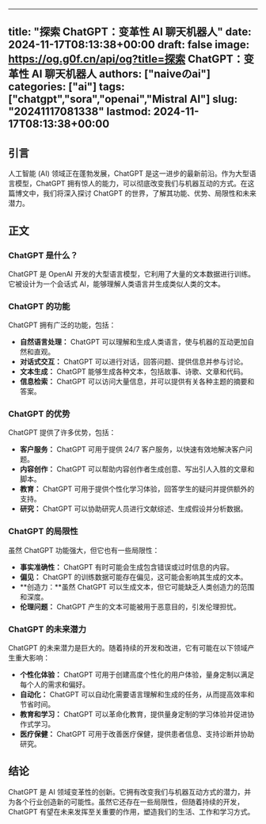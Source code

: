 
---
title: "探索 ChatGPT：变革性 AI 聊天机器人"
date: 2024-11-17T08:13:38+00:00
draft: false
image: https://og.g0f.cn/api/og?title=探索 ChatGPT：变革性 AI 聊天机器人
authors: ["naiveのai"]
categories: ["ai"]
tags: ["chatgpt","sora","openai","Mistral AI"]
slug: "20241117081338"
lastmod: 2024-11-17T08:13:38+00:00
---
## 引言

人工智能 (AI) 领域正在蓬勃发展，ChatGPT 是这一进步的最新前沿。作为大型语言模型，ChatGPT 拥有惊人的能力，可以彻底改变我们与机器互动的方式。在这篇博文中，我们将深入探讨 ChatGPT 的世界，了解其功能、优势、局限性和未来潜力。

## 正文

### ChatGPT 是什么？

ChatGPT 是 OpenAI 开发的大型语言模型，它利用了大量的文本数据进行训练。它被设计为一个会话式 AI，能够理解人类语言并生成类似人类的文本。

### ChatGPT 的功能

ChatGPT 拥有广泛的功能，包括：

- **自然语言处理：** ChatGPT 可以理解和生成人类语言，使与机器的互动更加自然和直观。
- **对话式交互：** ChatGPT 可以进行对话，回答问题、提供信息并参与讨论。
- **文本生成：** ChatGPT 能够生成各种文本，包括故事、诗歌、文章和代码。
- **信息检索：** ChatGPT 可以访问大量信息，并可以提供有关各种主题的摘要和答案。

### ChatGPT 的优势

ChatGPT 提供了许多优势，包括：

- **客户服务：** ChatGPT 可用于提供 24/7 客户服务，以快速有效地解决客户问题。
- **内容创作：** ChatGPT 可以帮助内容创作者生成创意、写出引人入胜的文章和脚本。
- **教育：** ChatGPT 可用于提供个性化学习体验，回答学生的疑问并提供额外的支持。
- **研究：** ChatGPT 可以协助研究人员进行文献综述、生成假设并分析数据。

### ChatGPT 的局限性

虽然 ChatGPT 功能强大，但它也有一些局限性：

- **事实准确性：** ChatGPT 有时可能会生成包含错误或过时信息的内容。
- **偏见：** ChatGPT 的训练数据可能存在偏见，这可能会影响其生成的文本。
- **创造力：**虽然 ChatGPT 可以生成文本，但它可能缺乏人类创造力的范围和深度。
- **伦理问题：** ChatGPT 产生的文本可能被用于恶意目的，引发伦理担忧。

### ChatGPT 的未来潜力

ChatGPT 的未来潜力是巨大的。随着持续的开发和改进，它有可能在以下领域产生重大影响：

- **个性化体验：** ChatGPT 可用于创建高度个性化的用户体验，量身定制以满足每个人的需求和偏好。
- **自动化：** ChatGPT 可以自动化需要语言理解和生成的任务，从而提高效率和节省时间。
- **教育和学习：** ChatGPT 可以革命化教育，提供量身定制的学习体验并促进协作式学习。
- **医疗保健：** ChatGPT 可用于改善医疗保健，提供患者信息、支持诊断并协助研究。

## 结论

ChatGPT 是 AI 领域变革性的创新。它拥有改变我们与机器互动方式的潜力，并为各个行业创造新的可能性。虽然它还存在一些局限性，但随着持续的开发，ChatGPT 有望在未来发挥至关重要的作用，塑造我们的生活、工作和学习方式。